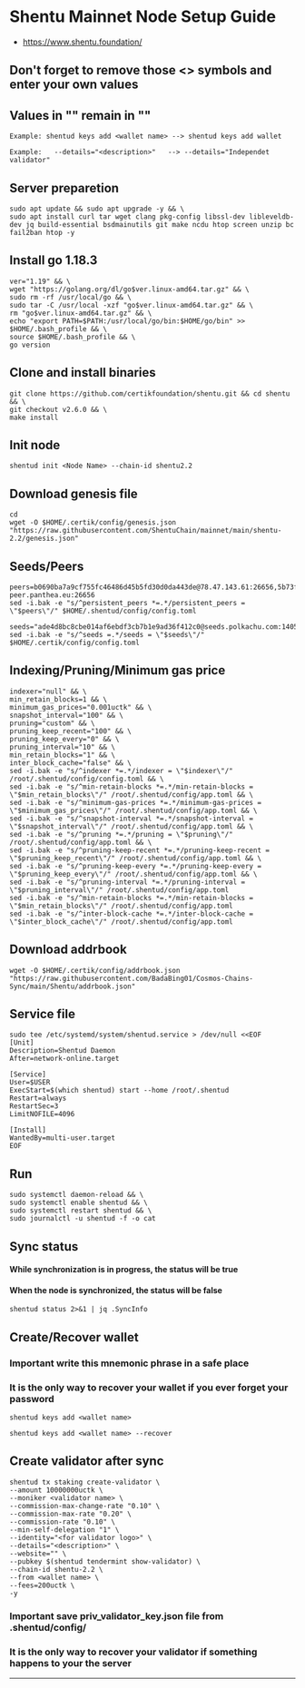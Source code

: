 # Shentu Mainnet Node Setup Guide
* https://www.shentu.foundation/

## Don't forget to remove those <> symbols and enter your own values
## Values in "" remain in ""
```
Example: shentud keys add <wallet name> --> shentud keys add wallet

Example:   --details="<description>"   --> --details="Independet validator"
```

## Server preparetion
```
sudo apt update && sudo apt upgrade -y && \
sudo apt install curl tar wget clang pkg-config libssl-dev libleveldb-dev jq build-essential bsdmainutils git make ncdu htop screen unzip bc fail2ban htop -y
```
## Install go 1.18.3
```
ver="1.19" && \
wget "https://golang.org/dl/go$ver.linux-amd64.tar.gz" && \
sudo rm -rf /usr/local/go && \
sudo tar -C /usr/local -xzf "go$ver.linux-amd64.tar.gz" && \
rm "go$ver.linux-amd64.tar.gz" && \
echo "export PATH=$PATH:/usr/local/go/bin:$HOME/go/bin" >> $HOME/.bash_profile && \
source $HOME/.bash_profile && \
go version
```
## Clone and install binaries
```
git clone https://github.com/certikfoundation/shentu.git && cd shentu && \
git checkout v2.6.0 && \
make install

```
## Init node
```
shentud init <Node Name> --chain-id shentu2.2
```
## Download genesis file
```
cd
wget -O $HOME/.certik/config/genesis.json "https://raw.githubusercontent.com/ShentuChain/mainnet/main/shentu-2.2/genesis.json"
```
## Seeds/Peers
```
peers=b0690ba7a9cf755fc46486d45b5fd30d0da443de@78.47.143.61:26656,5b73f98db91d006f7da1db22244bc316f6b3742e@167.86.69.137:26656,bba10290da32f3cb41e15c3a192413666ce05cee@136.243.119.240:26656,471518432477e31ea348af246c0b54095d41352c@78.47.210.208:26656,41fe2472fa15299065af6a3d1cb97b910166d702@65.108.78.167:11756,100aee4f6928d09e3dddfd0c5028cf127509bbd9@162.55.132.48:15607,8a210f1bcfc9015a7bc18dcc5add29c0dce3f2dc@135.181.173.64:26656,db927f396ebc0cef65729961c732a19821834226@141.95.98.27:26656,897b95141cb391d69dd8a49cb36ec8c7a7ae9981@5.9.97.174:15607,6cceba286b498d4a1931f85e35ea0fa433373057@78.47.208.96:26656,eeea9639f366d7184db0f1ad60122957da82d734@135.181.113.227:2407,ccb2ecbb3897a39a5b5aa945c343591c7f582bee@23.88.69.22:28356,0494d17e2cbe835c7e85a073c7c4f0b6dc17d834@31.7.207.245:27756,207c47bed435e4174844064ef3f51ca35b059de2@194.163.172.37:26656,a605e6fa81adf6e510da9a819103e4244d97cdff@54.241.84.226:26656,fa2f75920fcea2589587fa2ff9a661b498b3c5b7@195.201.172.9:15607,40d3832c2f6409e039c01ab9494c7d705fe54dc8@213.136.80.20:26656,9023d9a3d60f147514129aabe6f6b60cfa4ee128@194.195.213.37:26656,e1754812621b14c4a993dd354a85421538284da4@89.58.59.44:26656,2ab182095835f907bb351c020c56aafaf662b93c@149.102.148.1:26666,06374bc14ea48a3ac4ad29258ba252739bf240f5@85.10.193.146:26656,3fddc0e55801f89f27a1644116e9ddb16a951e80@3.80.87.219:26656,4814cb067fe0aef705c4d304f0caa2362b7c4246@54.167.122.47:26656,f42be55f76b7d3425f493e54d043e65bfc6f43cb@54.227.66.150:26656,207c47bed435e4174844064ef3f51ca35b059de2@shentu-peer.panthea.eu:26656
sed -i.bak -e "s/^persistent_peers *=.*/persistent_peers = \"$peers\"/" $HOME/.shentud/config/config.toml

seeds="ade4d8bc8cbe014af6ebdf3cb7b1e9ad36f412c0@seeds.polkachu.com:14056"
sed -i.bak -e "s/^seeds =.*/seeds = \"$seeds\"/" $HOME/.certik/config/config.toml
```
## Indexing/Pruning/Minimum gas price
```
indexer="null" && \
min_retain_blocks=1 && \
minimum_gas_prices="0.001uctk" && \
snapshot_interval="100" && \
pruning="custom" && \
pruning_keep_recent="100" && \
pruning_keep_every="0" && \
pruning_interval="10" && \
min_retain_blocks="1" && \
inter_block_cache="false" && \
sed -i.bak -e "s/^indexer *=.*/indexer = \"$indexer\"/" /root/.shentud/config/config.toml && \
sed -i.bak -e "s/^min-retain-blocks *=.*/min-retain-blocks = \"$min_retain_blocks\"/" /root/.shentud/config/app.toml && \
sed -i.bak -e "s/^minimum-gas-prices *=.*/minimum-gas-prices = \"$minimum_gas_prices\"/" /root/.shentud/config/app.toml && \
sed -i.bak -e "s/^snapshot-interval *=.*/snapshot-interval = \"$snapshot_interval\"/" /root/.shentud/config/app.toml && \
sed -i.bak -e "s/^pruning *=.*/pruning = \"$pruning\"/" /root/.shentud/config/app.toml && \
sed -i.bak -e "s/^pruning-keep-recent *=.*/pruning-keep-recent = \"$pruning_keep_recent\"/" /root/.shentud/config/app.toml && \
sed -i.bak -e "s/^pruning-keep-every *=.*/pruning-keep-every = \"$pruning_keep_every\"/" /root/.shentud/config/app.toml && \
sed -i.bak -e "s/^pruning-interval *=.*/pruning-interval = \"$pruning_interval\"/" /root/.shentud/config/app.toml
sed -i.bak -e "s/^min-retain-blocks *=.*/min-retain-blocks = \"$min_retain_blocks\"/" /root/.shentud/config/app.toml
sed -i.bak -e "s/^inter-block-cache *=.*/inter-block-cache = \"$inter_block_cache\"/" /root/.shentud/config/app.toml
```
## Download addrbook
```
wget -O $HOME/.certik/config/addrbook.json "https://raw.githubusercontent.com/BadaBing01/Cosmos-Chains-Sync/main/Shentu/addrbook.json"
```
## Service file
```
sudo tee /etc/systemd/system/shentud.service > /dev/null <<EOF
[Unit]
Description=Shentud Daemon
After=network-online.target

[Service]
User=$USER
ExecStart=$(which shentud) start --home /root/.shentud
Restart=always
RestartSec=3
LimitNOFILE=4096

[Install]
WantedBy=multi-user.target
EOF
```
## Run
```
sudo systemctl daemon-reload && \
sudo systemctl enable shentud && \
sudo systemctl restart shentud && \
sudo journalctl -u shentud -f -o cat
```
## Sync status
#### While synchronization is in progress, the status will be true
#### When the node is synchronized, the status will be false
```
shentud status 2>&1 | jq .SyncInfo
```
## Create/Recover wallet
### Important write this mnemonic phrase in a safe place
### It is the only way to recover your wallet if you ever forget your password
```
shentud keys add <wallet name>

shentud keys add <wallet name> --recover
```
## Create validator after sync
```
shentud tx staking create-validator \
--amount 10000000uctk \
--moniker <validator name> \
--commission-max-change-rate "0.10" \
--commission-max-rate "0.20" \
--commission-rate "0.10" \
--min-self-delegation "1" \
--identity="<for validator logo>" \
--details="<description>" \
--website="" \
--pubkey $(shentud tendermint show-validator) \
--chain-id shentu-2.2 \
--from <wallet name> \
--fees=200uctk \
-y
```
### Important save priv_validator_key.json file from .shentud/config/
### It is the only way to recover your validator if something happens to your the server
___
